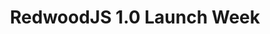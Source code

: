 ---
title: RedwoodJS 1.0 Launch Week
company: RedwoodJS
start: 2022-04-04
finish: 2022-04-07
link: https://v1launchweek.redwoodjs.com/
image: /media/event-redwood.png
launchpage: true
---